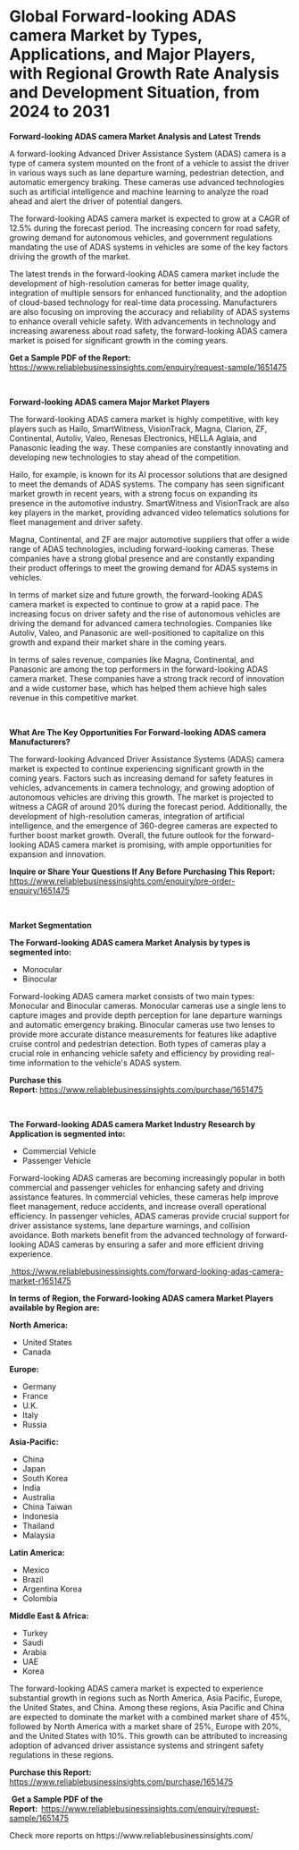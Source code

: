 <p><h1>Global Forward-looking ADAS camera Market by Types, Applications, and Major Players, with Regional Growth Rate Analysis and Development Situation, from 2024 to 2031</h1></p><p><strong>Forward-looking ADAS camera Market Analysis and Latest Trends</strong></p>
<p><p>A forward-looking Advanced Driver Assistance System (ADAS) camera is a type of camera system mounted on the front of a vehicle to assist the driver in various ways such as lane departure warning, pedestrian detection, and automatic emergency braking. These cameras use advanced technologies such as artificial intelligence and machine learning to analyze the road ahead and alert the driver of potential dangers. </p><p>The forward-looking ADAS camera market is expected to grow at a CAGR of 12.5% during the forecast period. The increasing concern for road safety, growing demand for autonomous vehicles, and government regulations mandating the use of ADAS systems in vehicles are some of the key factors driving the growth of the market. </p><p>The latest trends in the forward-looking ADAS camera market include the development of high-resolution cameras for better image quality, integration of multiple sensors for enhanced functionality, and the adoption of cloud-based technology for real-time data processing. Manufacturers are also focusing on improving the accuracy and reliability of ADAS systems to enhance overall vehicle safety. With advancements in technology and increasing awareness about road safety, the forward-looking ADAS camera market is poised for significant growth in the coming years.</p></p>
<p><strong>Get a Sample PDF of the Report:&nbsp;</strong> <a href="https://www.reliablebusinessinsights.com/enquiry/request-sample/1651475">https://www.reliablebusinessinsights.com/enquiry/request-sample/1651475</a></p>
<p>&nbsp;</p>
<p><strong>Forward-looking ADAS camera Major Market Players</strong></p>
<p><p>The forward-looking ADAS camera market is highly competitive, with key players such as Hailo, SmartWitness, VisionTrack, Magna, Clarion, ZF, Continental, Autoliv, Valeo, Renesas Electronics, HELLA Aglaia, and Panasonic leading the way. These companies are constantly innovating and developing new technologies to stay ahead of the competition.</p><p>Hailo, for example, is known for its AI processor solutions that are designed to meet the demands of ADAS systems. The company has seen significant market growth in recent years, with a strong focus on expanding its presence in the automotive industry. SmartWitness and VisionTrack are also key players in the market, providing advanced video telematics solutions for fleet management and driver safety.</p><p>Magna, Continental, and ZF are major automotive suppliers that offer a wide range of ADAS technologies, including forward-looking cameras. These companies have a strong global presence and are constantly expanding their product offerings to meet the growing demand for ADAS systems in vehicles.</p><p>In terms of market size and future growth, the forward-looking ADAS camera market is expected to continue to grow at a rapid pace. The increasing focus on driver safety and the rise of autonomous vehicles are driving the demand for advanced camera technologies. Companies like Autoliv, Valeo, and Panasonic are well-positioned to capitalize on this growth and expand their market share in the coming years.</p><p>In terms of sales revenue, companies like Magna, Continental, and Panasonic are among the top performers in the forward-looking ADAS camera market. These companies have a strong track record of innovation and a wide customer base, which has helped them achieve high sales revenue in this competitive market.</p></p>
<p>&nbsp;</p>
<p><strong>What Are The Key Opportunities For Forward-looking ADAS camera Manufacturers?</strong></p>
<p><p>The forward-looking Advanced Driver Assistance Systems (ADAS) camera market is expected to continue experiencing significant growth in the coming years. Factors such as increasing demand for safety features in vehicles, advancements in camera technology, and growing adoption of autonomous vehicles are driving this growth. The market is projected to witness a CAGR of around 20% during the forecast period. Additionally, the development of high-resolution cameras, integration of artificial intelligence, and the emergence of 360-degree cameras are expected to further boost market growth. Overall, the future outlook for the forward-looking ADAS camera market is promising, with ample opportunities for expansion and innovation.</p></p>
<p><strong>Inquire or Share Your Questions If Any Before Purchasing This Report:</strong> <a href="https://www.reliablebusinessinsights.com/enquiry/pre-order-enquiry/1651475">https://www.reliablebusinessinsights.com/enquiry/pre-order-enquiry/1651475</a></p>
<p>&nbsp;</p>
<p><strong>Market Segmentation</strong></p>
<p><strong>The Forward-looking ADAS camera Market Analysis by types is segmented into:</strong></p>
<p><ul><li>Monocular</li><li>Binocular</li></ul></p>
<p><p>Forward-looking ADAS camera market consists of two main types: Monocular and Binocular cameras. Monocular cameras use a single lens to capture images and provide depth perception for lane departure warnings and automatic emergency braking. Binocular cameras use two lenses to provide more accurate distance measurements for features like adaptive cruise control and pedestrian detection. Both types of cameras play a crucial role in enhancing vehicle safety and efficiency by providing real-time information to the vehicle's ADAS system.</p></p>
<p><strong>Purchase this Report:&nbsp;</strong><a href="https://www.reliablebusinessinsights.com/purchase/1651475">https://www.reliablebusinessinsights.com/purchase/1651475</a></p>
<p>&nbsp;</p>
<p><strong>The Forward-looking ADAS camera Market Industry Research by Application is segmented into:</strong></p>
<p><ul><li>Commercial Vehicle</li><li>Passenger Vehicle</li></ul></p>
<p><p>Forward-looking ADAS cameras are becoming increasingly popular in both commercial and passenger vehicles for enhancing safety and driving assistance features. In commercial vehicles, these cameras help improve fleet management, reduce accidents, and increase overall operational efficiency. In passenger vehicles, ADAS cameras provide crucial support for driver assistance systems, lane departure warnings, and collision avoidance. Both markets benefit from the advanced technology of forward-looking ADAS cameras by ensuring a safer and more efficient driving experience.</p></p>
<p><a href="https://www.reliablebusinessinsights.com/forward-looking-adas-camera-market-r1651475">&nbsp;https://www.reliablebusinessinsights.com/forward-looking-adas-camera-market-r1651475</a></p>
<p><strong>In terms of Region, the Forward-looking ADAS camera Market Players available by Region are:</strong></p>
<p>
    <p> <strong> North America: </strong>
        <ul>
            <li>United States</li>
            <li>Canada</li>
        </ul>
        </p> 
    <p> <strong> Europe: </strong>
        <ul>
            <li>Germany</li>
            <li>France</li>
            <li>U.K.</li>
            <li>Italy</li>
            <li>Russia</li>
        </ul>
        </p> 
    <p> <strong> Asia-Pacific: </strong>
        <ul>
            <li>China</li>
            <li>Japan</li>
            <li>South Korea</li>
            <li>India</li>
            <li>Australia</li>
            <li>China Taiwan</li>
            <li>Indonesia</li>
            <li>Thailand</li>
            <li>Malaysia</li>
        </ul>
        </p> 
    <p> <strong> Latin America: </strong>
        <ul>
            <li>Mexico</li>
            <li>Brazil</li>
            <li>Argentina Korea</li>
            <li>Colombia</li>
        </ul>
        </p> 
    <p> <strong> Middle East & Africa: </strong>
        <ul>
            <li>Turkey</li>
            <li>Saudi</li>
            <li>Arabia</li>
            <li>UAE</li>
            <li>Korea</li>
        </ul>
    </p>
    </p>
<p><p>The forward-looking ADAS camera market is expected to experience substantial growth in regions such as North America, Asia Pacific, Europe, the United States, and China. Among these regions, Asia Pacific and China are expected to dominate the market with a combined market share of 45%, followed by North America with a market share of 25%, Europe with 20%, and the United States with 10%. This growth can be attributed to increasing adoption of advanced driver assistance systems and stringent safety regulations in these regions.</p></p>
<p><strong>Purchase this Report: </strong><a href="https://www.reliablebusinessinsights.com/purchase/1651475">https://www.reliablebusinessinsights.com/purchase/1651475</a></p>
<p>&nbsp;<strong>Get a Sample PDF of the Report:&nbsp;&nbsp;</strong><a href="https://www.reliablebusinessinsights.com/enquiry/request-sample/1651475">https://www.reliablebusinessinsights.com/enquiry/request-sample/1651475</a></p>
<p><strong></strong></p>
<p>Check more reports on https://www.reliablebusinessinsights.com/</p>